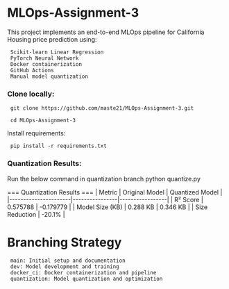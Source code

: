 # MLOps-Assignment-3

This project implements an end-to-end MLOps pipeline for California Housing price prediction using:

     Scikit-learn Linear Regression
     PyTorch Neural Network
     Docker containerization
     GitHub Actions 
     Manual model quantization

### Clone locally:

     git clone https://github.com/maste21/MLOps-Assignment-3.git

     cd MLOps-Assignment-3

 Install requirements:
   
     pip install -r requirements.txt

### Quantization Results:     
Run the below command in quantization branch
    python quantize.py

=== Quantization Results ===
| Metric               | Original Model | Quantized Model |
|----------------------|----------------|-----------------|
| R² Score            | 0.575788 | -0.179779 |
| Model Size (KB)     | 0.288 KB | 0.346 KB |
| Size Reduction      | -20.1%               |

# Branching Strategy

     main: Initial setup and documentation
     dev: Model development and training
     docker_ci: Docker containerization and pipeline
     quantization: Model quantization and optimization

